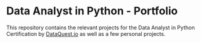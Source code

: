 # Data Analyst in Python - Portfolio
This repository contains the relevant projects for the Data Analyst in Python Certification by [DataQuest.io](https://www.dataquest.io/path/data-analyst/) as well as a few personal projects.

